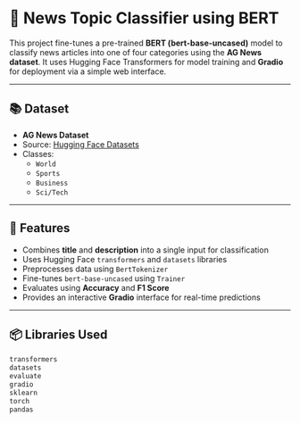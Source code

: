 # 📰 News Topic Classifier using BERT

This project fine-tunes a pre-trained **BERT (bert-base-uncased)** model to classify news articles into one of four categories using the **AG News dataset**. It uses Hugging Face Transformers for model training and **Gradio** for deployment via a simple web interface.

---

## 📚 Dataset

- **AG News Dataset**
- Source: [Hugging Face Datasets](https://huggingface.co/datasets/ag_news)
- Classes:
  - `World`
  - `Sports`
  - `Business`
  - `Sci/Tech`

---

## 🚀 Features

- Combines **title** and **description** into a single input for classification
- Uses Hugging Face `transformers` and `datasets` libraries
- Preprocesses data using `BertTokenizer`
- Fine-tunes `bert-base-uncased` using `Trainer`
- Evaluates using **Accuracy** and **F1 Score**
- Provides an interactive **Gradio** interface for real-time predictions

---

## 📦 Libraries Used

```bash
transformers
datasets
evaluate
gradio
sklearn
torch
pandas

